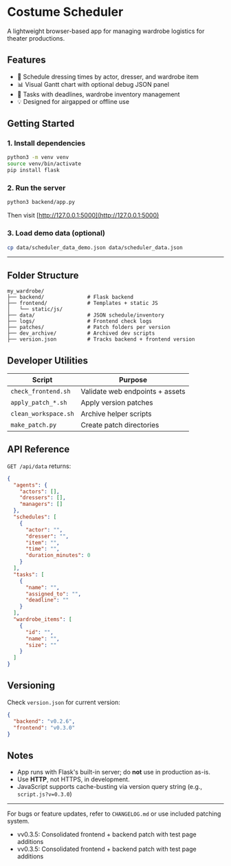 # Costume Scheduler

A lightweight browser-based app for managing wardrobe logistics for theater productions.

## Features

- 📅 Schedule dressing times by actor, dresser, and wardrobe item
- 📊 Visual Gantt chart with optional debug JSON panel
- 🔹 Tasks with deadlines, wardrobe inventory management
- 💡 Designed for airgapped or offline use

## Getting Started

### 1. Install dependencies
```bash
python3 -m venv venv
source venv/bin/activate
pip install flask
```

### 2. Run the server
```bash
python3 backend/app.py
```
Then visit [http://127.0.0.1:5000](http://127.0.0.1:5000)

### 3. Load demo data (optional)
```bash
cp data/scheduler_data_demo.json data/scheduler_data.json
```

---

## Folder Structure
```
my_wardrobe/
├── backend/              # Flask backend
├── frontend/             # Templates + static JS
│   └── static/js/
├── data/                 # JSON schedule/inventory
├── logs/                 # Frontend check logs
├── patches/              # Patch folders per version
├── dev_archive/          # Archived dev scripts
├── version.json          # Tracks backend + frontend version
```

## Developer Utilities

| Script               | Purpose                          |
|----------------------|----------------------------------|
| `check_frontend.sh` | Validate web endpoints + assets |
| `apply_patch_*.sh`  | Apply version patches           |
| `clean_workspace.sh`| Archive helper scripts           |
| `make_patch.py`     | Create patch directories         |

## API Reference

`GET /api/data` returns:
```json
{
  "agents": {
    "actors": [],
    "dressers": [],
    "managers": []
  },
  "schedules": [
    {
      "actor": "",
      "dresser": "",
      "item": "",
      "time": "",
      "duration_minutes": 0
    }
  ],
  "tasks": [
    {
      "name": "",
      "assigned_to": "",
      "deadline": ""
    }
  ],
  "wardrobe_items": [
    {
      "id": "",
      "name": "",
      "size": ""
    }
  ]
}
```

## Versioning
Check `version.json` for current version:
```json
{
  "backend": "v0.2.6",
  "frontend": "v0.3.0"
}
```

## Notes
- App runs with Flask's built-in server; do **not** use in production as-is.
- Use **HTTP**, not HTTPS, in development.
- JavaScript supports cache-busting via version query string (e.g., `script.js?v=0.3.0`)

---

For bugs or feature updates, refer to `CHANGELOG.md` or use included patching system.
- vv0.3.5: Consolidated frontend + backend patch with test page additions
- vv0.3.5: Consolidated frontend + backend patch with test page additions
